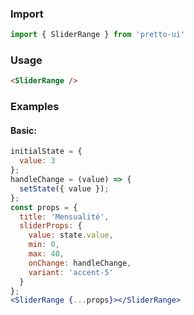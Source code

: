### Import
```js static
import { SliderRange } from 'pretto-ui'
```

### Usage
```html
<SliderRange />

```
### Examples
#### Basic:
```jsx
initialState = {
  value: 3
};
handleChange = (value) => {
  setState({ value });
};
const props = {
  title: 'Mensualité',
  sliderProps: {
    value: state.value,
    min: 0,
    max: 40,
    onChange: handleChange,
    variant: 'accent-5'
  }
};
<SliderRange {...props}></SliderRange>
```
